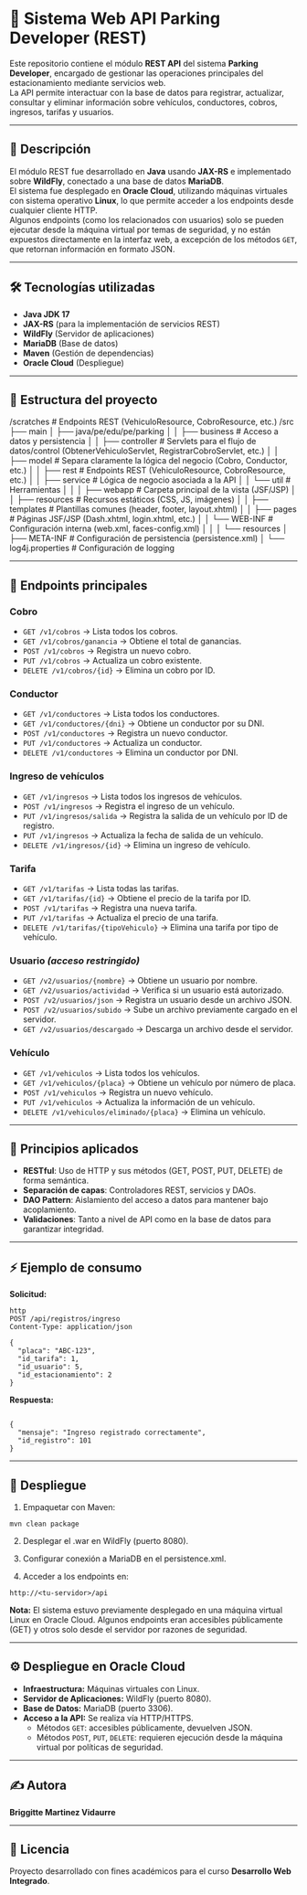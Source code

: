 # 🚗 Sistema Web API Parking Developer (REST)

Este repositorio contiene el módulo **REST API** del sistema **Parking Developer**, encargado de gestionar las operaciones principales del estacionamiento mediante servicios web.  
La API permite interactuar con la base de datos para registrar, actualizar, consultar y eliminar información sobre vehículos, conductores, cobros, ingresos, tarifas y usuarios.

---

## 📌 Descripción

El módulo REST fue desarrollado en **Java** usando **JAX-RS** e implementado sobre **WildFly**, conectado a una base de datos **MariaDB**.  
El sistema fue desplegado en **Oracle Cloud**, utilizando máquinas virtuales con sistema operativo **Linux**, lo que permite acceder a los endpoints desde cualquier cliente HTTP.  
Algunos endpoints (como los relacionados con usuarios) solo se pueden ejecutar desde la máquina virtual por temas de seguridad, y no están expuestos directamente en la interfaz web, a excepción de los métodos `GET`, que retornan información en formato JSON.

---

## 🛠️ Tecnologías utilizadas

- **Java JDK 17**
- **JAX-RS** (para la implementación de servicios REST)
- **WildFly** (Servidor de aplicaciones)
- **MariaDB** (Base de datos)
- **Maven** (Gestión de dependencias)
- **Oracle Cloud** (Despliegue)

---

## 📂 Estructura del proyecto

/scratches # Endpoints REST (VehiculoResource, CobroResource, etc.)
/src
├── main
│ ├── java/pe/edu/pe/parking
│ │ ├── business # Acceso a datos y persistencia
│ │ ├── controller # Servlets para el flujo de datos/control (ObtenerVehiculoServlet, RegistrarCobroServlet, etc.)
│ │ ├── model # Separa claramente la lógica del negocio (Cobro, Conductor, etc.)
│ │ ├── rest # Endpoints REST (VehiculoResource, CobroResource, etc.)
│ │ ├── service # Lógica de negocio asociada a la API
│ │ └── util # Herramientas
│ │
│ ├── webapp # Carpeta principal de la vista (JSF/JSP)
│ │ ├── resources # Recursos estáticos (CSS, JS, imágenes)
│ │ ├── templates # Plantillas comunes (header, footer, layout.xhtml)
│ │ ├── pages # Páginas JSF/JSP (Dash.xhtml, login.xhtml, etc.)
│ │ └── WEB-INF # Configuración interna (web.xml, faces-config.xml)
│ │
│ └── resources
│ ├── META-INF # Configuración de persistencia (persistence.xml)
│ └── log4j.properties # Configuración de logging

---

## 🔗 Endpoints principales

### **Cobro**
- `GET /v1/cobros` → Lista todos los cobros.
- `GET /v1/cobros/ganancia` → Obtiene el total de ganancias.
- `POST /v1/cobros` → Registra un nuevo cobro.
- `PUT /v1/cobros` → Actualiza un cobro existente.
- `DELETE /v1/cobros/{id}` → Elimina un cobro por ID.

### **Conductor**
- `GET /v1/conductores` → Lista todos los conductores.
- `GET /v1/conductores/{dni}` → Obtiene un conductor por su DNI.
- `POST /v1/conductores` → Registra un nuevo conductor.
- `PUT /v1/conductores` → Actualiza un conductor.
- `DELETE /v1/conductores` → Elimina un conductor por DNI.

### **Ingreso de vehículos**
- `GET /v1/ingresos` → Lista todos los ingresos de vehículos.
- `POST /v1/ingresos` → Registra el ingreso de un vehículo.
- `PUT /v1/ingresos/salida` → Registra la salida de un vehículo por ID de registro.
- `PUT /v1/ingresos` → Actualiza la fecha de salida de un vehículo.
- `DELETE /v1/ingresos/{id}` → Elimina un ingreso de vehículo.

### **Tarifa**
- `GET /v1/tarifas` → Lista todas las tarifas.
- `GET /v1/tarifas/{id}` → Obtiene el precio de la tarifa por ID.
- `POST /v1/tarifas` → Registra una nueva tarifa.
- `PUT /v1/tarifas` → Actualiza el precio de una tarifa.
- `DELETE /v1/tarifas/{tipoVehiculo}` → Elimina una tarifa por tipo de vehículo.

### **Usuario** *(acceso restringido)*
- `GET /v2/usuarios/{nombre}` → Obtiene un usuario por nombre.
- `GET /v2/usuarios/actividad` → Verifica si un usuario está autorizado.
- `POST /v2/usuarios/json` → Registra un usuario desde un archivo JSON.
- `POST /v2/usuarios/subido` → Sube un archivo previamente cargado en el servidor.
- `GET /v2/usuarios/descargado` → Descarga un archivo desde el servidor.

### **Vehículo**
- `GET /v1/vehiculos` → Lista todos los vehículos.
- `GET /v1/vehiculos/{placa}` → Obtiene un vehículo por número de placa.
- `POST /v1/vehiculos` → Registra un nuevo vehículo.
- `PUT /v1/vehiculos` → Actualiza la información de un vehículo.
- `DELETE /v1/vehiculos/eliminado/{placa}` → Elimina un vehículo.

---

## 📐 Principios aplicados

- **RESTful**: Uso de HTTP y sus métodos (GET, POST, PUT, DELETE) de forma semántica.  
- **Separación de capas**: Controladores REST, servicios y DAOs.  
- **DAO Pattern**: Aislamiento del acceso a datos para mantener bajo acoplamiento.  
- **Validaciones**: Tanto a nivel de API como en la base de datos para garantizar integridad.

---

## ⚡ Ejemplo de consumo

**Solicitud:**
```
http
POST /api/registros/ingreso
Content-Type: application/json

{
  "placa": "ABC-123",
  "id_tarifa": 1,
  "id_usuario": 5,
  "id_estacionamiento": 2
}
```  

**Respuesta:**
```  

{
  "mensaje": "Ingreso registrado correctamente",
  "id_registro": 101
}
```  

---

## 🚀 Despliegue
1. Empaquetar con Maven:
```
mvn clean package

```  
2. Desplegar el .war en WildFly (puerto 8080).

3. Configurar conexión a MariaDB en el persistence.xml.

4. Acceder a los endpoints en:
```  
http://<tu-servidor>/api
```
**Nota:** El sistema estuvo previamente desplegado en una máquina virtual Linux en Oracle Cloud. Algunos endpoints eran accesibles públicamente (GET) y otros solo desde el servidor por razones de seguridad.

---

## ⚙️ Despliegue en Oracle Cloud

- **Infraestructura:** Máquinas virtuales con Linux.
- **Servidor de Aplicaciones:** WildFly (puerto 8080).
- **Base de Datos:** MariaDB (puerto 3306).
- **Acceso a la API:** Se realiza vía HTTP/HTTPS.  
  - Métodos `GET`: accesibles públicamente, devuelven JSON.  
  - Métodos `POST`, `PUT`, `DELETE`: requieren ejecución desde la máquina virtual por políticas de seguridad.

---

## ✍️ Autora
**Briggitte Martinez Vidaurre**

---

## 📄 Licencia

Proyecto desarrollado con fines académicos para el curso **Desarrollo Web Integrado**.

